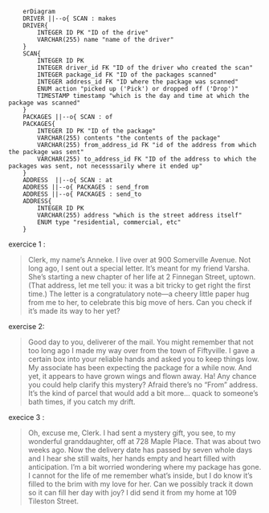 ```mermaid
    erDiagram
    DRIVER ||--o{ SCAN : makes
    DRIVER{
        INTEGER ID PK "ID of the drive"
        VARCHAR(255) name "name of the driver"
    }
    SCAN{
        INTEGER ID PK
        INTEGER driver_id FK "ID of the driver who created the scan"
        INTEGER package_id FK "ID of the packages scanned"
        INTEGER address_id FK "ID where the package was scanned"
        ENUM action "picked up ('Pick') or dropped off ('Drop')"
        TIMESTAMP timestamp "which is the day and time at which the package was scanned"
    }
    PACKAGES ||--o{ SCAN : of
    PACKAGES{
        INTEGER ID PK "ID of the package"
        VARCHAR(255) contents "the contents of the package"
        VARCHAR(255) from_address_id FK "id of the address from which the package was sent"
        VARCHAR(255) to_address_id FK "ID of the address to which the packages was sent, not necesssarily where it ended up"
    }
    ADDRESS  ||--o{ SCAN : at
    ADDRESS ||--o{ PACKAGES : send_from
    ADDRESS ||--o{ PACKAGES : send_to
    ADDRESS{
        INTEGER ID PK
        VARCHAR(255) address "which is the street address itself"
        ENUM type "residential, commercial, etc"
    }
```

exercice 1 : 
>Clerk, my name’s Anneke. I live over at 900 Somerville Avenue. Not long ago, I sent out a special letter. It’s meant for my friend Varsha. She’s starting a new chapter of her life at 2 Finnegan Street, uptown. (That address, let me tell you: it was a bit tricky to get right the first time.) The letter is a congratulatory note—a cheery little paper hug from me to her, to celebrate this big move of hers. Can you check if it’s made its way to her yet?

exercise 2:
> Good day to you, deliverer of the mail. You might remember that not too long ago I made my way over from the town of Fiftyville. I gave a certain box into your reliable hands and asked you to keep things low. My associate has been expecting the package for a while now. And yet, it appears to have grown wings and flown away. Ha! Any chance you could help clarify this mystery? Afraid there’s no “From” address. It’s the kind of parcel that would add a bit more… quack to someone’s bath times, if you catch my drift.

execice 3 :
> Oh, excuse me, Clerk. I had sent a mystery gift, you see, to my wonderful granddaughter, off at 728 Maple Place. That was about two weeks ago. Now the delivery date has passed by seven whole days and I hear she still waits, her hands empty and heart filled with anticipation. I’m a bit worried wondering where my package has gone. I cannot for the life of me remember what’s inside, but I do know it’s filled to the brim with my love for her. Can we possibly track it down so it can fill her day with joy? I did send it from my home at 109 Tileston Street.